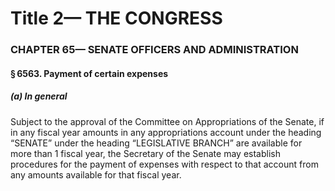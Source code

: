 
# Title 2— THE CONGRESS
### CHAPTER 65— SENATE OFFICERS AND ADMINISTRATION
#### § 6563. Payment of certain expenses
##### (a) In general

Subject to the approval of the Committee on Appropriations of the Senate, if in any fiscal year amounts in any appropriations account under the heading “SENATE” under the heading “LEGISLATIVE BRANCH” are available for more than 1 fiscal year, the Secretary of the Senate may establish procedures for the payment of expenses with respect to that account from any amounts available for that fiscal year.

